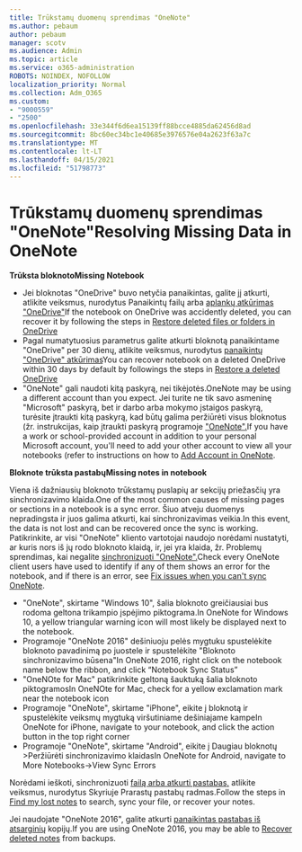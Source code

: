 ```yaml
---
title: Trūkstamų duomenų sprendimas "OneNote"
ms.author: pebaum
author: pebaum
manager: scotv
ms.audience: Admin
ms.topic: article
ms.service: o365-administration
ROBOTS: NOINDEX, NOFOLLOW
localization_priority: Normal
ms.collection: Adm_O365
ms.custom:
- "9000559"
- "2500"
ms.openlocfilehash: 33e344f6d6ea15139ff88bcce4885da62456d8ad
ms.sourcegitcommit: 8bc60ec34bc1e40685e3976576e04a2623f63a7c
ms.translationtype: MT
ms.contentlocale: lt-LT
ms.lasthandoff: 04/15/2021
ms.locfileid: "51798773"
---
```

# <a name="resolving-missing-data-in-onenote"></a><span data-ttu-id="3380c-102">Trūkstamų duomenų sprendimas "OneNote"</span><span class="sxs-lookup"><span data-stu-id="3380c-102">Resolving Missing Data in OneNote</span></span>

<span data-ttu-id="3380c-103">**Trūksta bloknoto**</span><span class="sxs-lookup"><span data-stu-id="3380c-103">**Missing Notebook**</span></span>

- <span data-ttu-id="3380c-104">Jei bloknotas "OneDrive" buvo netyčia panaikintas, galite jį atkurti, atlikite veiksmus, nurodytus Panaikintų failų arba [aplankų atkūrimas "OneDrive"](https://support.office.com/article/949ada80-0026-4db3-a953-c99083e6a84f)</span><span class="sxs-lookup"><span data-stu-id="3380c-104">If the notebook on OneDrive was accidently deleted, you can recover it by following the steps in [Restore deleted files or folders in OneDrive](https://support.office.com/article/949ada80-0026-4db3-a953-c99083e6a84f)</span></span>
- <span data-ttu-id="3380c-105">Pagal numatytuosius parametrus galite atkurti bloknotą panaikintame "OneDrive" per 30 dienų, atlikite veiksmus, nurodytus [panaikintų "OneDrive" atkūrimas](https://docs.microsoft.com/onedrive/restore-deleted-onedrive)</span><span class="sxs-lookup"><span data-stu-id="3380c-105">You can recover notebook on a deleted OneDrive within 30 days by default by followings the steps in [Restore a deleted OneDrive](https://docs.microsoft.com/onedrive/restore-deleted-onedrive)</span></span>
- <span data-ttu-id="3380c-106">"OneNote" gali naudoti kitą paskyrą, nei tikėjotės.</span><span class="sxs-lookup"><span data-stu-id="3380c-106">OneNote may be using a different account than you expect.</span></span> <span data-ttu-id="3380c-107">Jei turite ne tik savo asmeninę "Microsoft" paskyrą, bet ir darbo arba mokymo įstaigos paskyrą, turėsite įtraukti kitą paskyrą, kad būtų galima peržiūrėti visus bloknotus (žr. instrukcijas, kaip įtraukti paskyrą programoje ["OneNote".](https://support.office.com/article/5afff855-54ee-47e4-a773-db048d4ac299)</span><span class="sxs-lookup"><span data-stu-id="3380c-107">If you have a work or school-provided account in addition to your personal Microsoft account, you'll need to add your other account to view all your notebooks (refer to instructions on how to [Add Account in OneNote](https://support.office.com/article/5afff855-54ee-47e4-a773-db048d4ac299).</span></span>

<span data-ttu-id="3380c-108">**Bloknote trūksta pastabų**</span><span class="sxs-lookup"><span data-stu-id="3380c-108">**Missing notes in notebook**</span></span>

<span data-ttu-id="3380c-109">Viena iš dažniausių bloknoto trūkstamų puslapių ar sekcijų priežasčių yra sinchronizavimo klaida.</span><span class="sxs-lookup"><span data-stu-id="3380c-109">One of the most common causes of missing pages or sections in a notebook is a sync error.</span></span> <span data-ttu-id="3380c-110">Šiuo atveju duomenys nepradingsta ir juos galima atkurti, kai sinchronizavimas veikia.</span><span class="sxs-lookup"><span data-stu-id="3380c-110">In this event, the data is not lost and can be recovered once the sync is working.</span></span> <span data-ttu-id="3380c-111">Patikrinkite, ar visi "OneNote" kliento vartotojai naudojo norėdami nustatyti, ar kuris nors iš jų rodo bloknoto klaidą, ir, jei yra klaida, žr. Problemų sprendimas, kai negalite [sinchronizuoti "OneNote".](https://support.office.com/article/299495ef-66d1-448f-90c1-b785a6968d45)</span><span class="sxs-lookup"><span data-stu-id="3380c-111">Check every OneNote client users have used to identify if any of them shows an error for the notebook, and if there is an error, see [Fix issues when you can't sync OneNote](https://support.office.com/article/299495ef-66d1-448f-90c1-b785a6968d45).</span></span>

- <span data-ttu-id="3380c-112">"OneNote", skirtame "Windows 10", šalia bloknoto greičiausiai bus rodoma geltona trikampio įspėjimo piktograma.</span><span class="sxs-lookup"><span data-stu-id="3380c-112">In OneNote for Windows 10, a yellow triangular warning icon will most likely be displayed next to the notebook.</span></span>
- <span data-ttu-id="3380c-113">Programoje "OneNote 2016" dešiniuoju pelės mygtuku spustelėkite bloknoto pavadinimą po juostele ir spustelėkite "Bloknoto sinchronizavimo būsena"</span><span class="sxs-lookup"><span data-stu-id="3380c-113">In OneNote 2016, right click on the notebook name below the ribbon, and click “Notebook Sync Status”</span></span>
- <span data-ttu-id="3380c-114">"OneNOte for Mac" patikrinkite geltoną šauktuką šalia bloknoto piktogramos</span><span class="sxs-lookup"><span data-stu-id="3380c-114">In OneNOte for Mac, check for a yellow exclamation mark near the notebook icon</span></span>
- <span data-ttu-id="3380c-115">Programoje "OneNote", skirtame "iPhone", eikite į bloknotą ir spustelėkite veiksmų mygtuką viršutiniame dešiniajame kampe</span><span class="sxs-lookup"><span data-stu-id="3380c-115">In OneNote for iPhone, navigate to your notebook, and click the action button in the top right corner</span></span>
- <span data-ttu-id="3380c-116">Programoje "OneNote", skirtame "Android", eikite į Daugiau bloknotų >Peržiūrėti sinchronizavimo klaidas</span><span class="sxs-lookup"><span data-stu-id="3380c-116">In OneNote for Android, navigate to More Notebooks->View Sync Errors</span></span>

<span data-ttu-id="3380c-117">Norėdami ieškoti, sinchronizuoti [failą arba atkurti pastabas,](https://support.office.com/article/32cb2bd7-afe7-44d2-a711-398a88421287) atlikite veiksmus, nurodytus Skyriuje Prarastų pastabų radmas.</span><span class="sxs-lookup"><span data-stu-id="3380c-117">Follow the steps in [Find my lost notes](https://support.office.com/article/32cb2bd7-afe7-44d2-a711-398a88421287) to search, sync your file, or recover your notes.</span></span>

<span data-ttu-id="3380c-118">Jei naudojate "OneNote 2016", galite atkurti [panaikintas pastabas iš atsarginių](https://support.office.com/article/32ed1036-74fd-4c21-bc28-033a486e6b14) kopijų.</span><span class="sxs-lookup"><span data-stu-id="3380c-118">If you are using OneNote 2016, you may be able to [Recover deleted notes](https://support.office.com/article/32ed1036-74fd-4c21-bc28-033a486e6b14) from backups.</span></span>